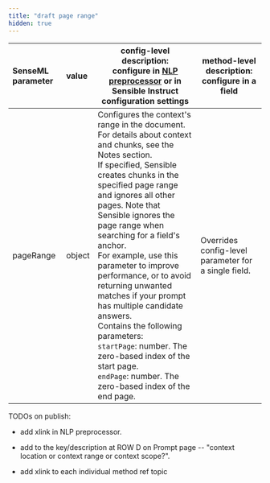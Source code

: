 ```yaml
---
title: "draft page range"
hidden: true
---
```


| SenseML parameter | value  | config-level description:<br/>configure in [NLP preprocessor](doc:nlp) or in Sensible Instruct configuration settings | method-level description:<br/>configure in a field   |
| :---------------- | :----- | ------------------------------------------------------------ | ---------------------------------------------------- |
| pageRange         | object | Configures the context's range in the document. For details about context and chunks, see the Notes section.<br/>If specified, Sensible creates chunks in the specified page range and ignores all other pages. Note that Sensible ignores the page range when searching for a field's anchor.<br/>For example, use this parameter to improve performance, or to avoid returning unwanted matches if your prompt has multiple candidate answers.<br/>Contains the following parameters: <br/>`startPage`: number. The zero-based index of the start page. <br/>`endPage`: number. The zero-based index of the end page. | Overrides config-level parameter for a single field. |

TODOs on publish:

- add xlink in NLP preprocessor.

- add to the key/description at ROW D on Prompt page -- "context location or context range or context scope?".

- add xlink to each individual method ref topic

  